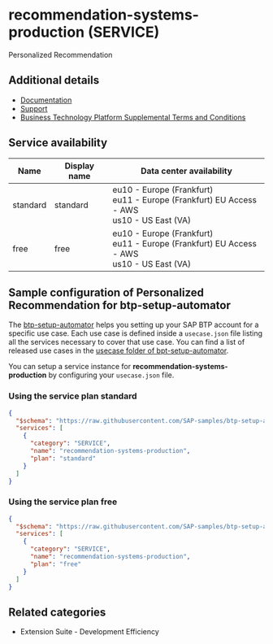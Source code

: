 # recommendation-systems-production (SERVICE)

Personalized Recommendation

## Additional details

- [Documentation](https://help.sap.com/pr)
- [Support](https://help.sap.com/docs/Personalized_Recommendation/2c2078b9efa84566ac19d44df9625c65/c9cb13e6510248bdbb60ab0ea799d046.html)
- [Business Technology Platform Supplemental Terms and Conditions](https://www.sap.com/about/trust-center/agreements/cloud/cloud-services.html?tag=language:english&search=Supplement%20Business%20Technology%20Platform&sort=latest_desc)

## Service availability

| Name | Display name | Data center availability  |
|------|----------------|---------------------------|
|  standard  |  standard  | eu10 - Europe (Frankfurt)<br> eu11 - Europe (Frankfurt) EU Access - AWS<br> us10 - US East (VA)  |
|  free  |  free  | eu10 - Europe (Frankfurt)<br> eu11 - Europe (Frankfurt) EU Access - AWS<br> us10 - US East (VA)  |

## Sample configuration of **Personalized Recommendation** for btp-setup-automator

The [btp-setup-automator](https://github.com/SAP-samples/btp-setup-automator) helps you setting up your SAP BTP account for a specific use case. Each use case is defined inside a `usecase.json` file listing all the services necessary to cover that use case. You can find a list of released use cases in the [usecase folder of bpt-setup-automator](https://github.com/SAP-samples/btp-setup-automator/tree/main/usecases).

You can setup a service instance for **recommendation-systems-production** by configuring your `usecase.json` file.

### Using the service plan **standard**

```json
{
  "$schema": "https://raw.githubusercontent.com/SAP-samples/btp-setup-automator/main/libs/btpsa-usecase.json",
  "services": [
    {
      "category": "SERVICE",
      "name": "recommendation-systems-production",
      "plan": "standard"      
    }
  ]
}
```

### Using the service plan **free**

```json
{
  "$schema": "https://raw.githubusercontent.com/SAP-samples/btp-setup-automator/main/libs/btpsa-usecase.json",
  "services": [
    {
      "category": "SERVICE",
      "name": "recommendation-systems-production",
      "plan": "free"      
    }
  ]
}
```

## Related categories

- Extension Suite - Development Efficiency
